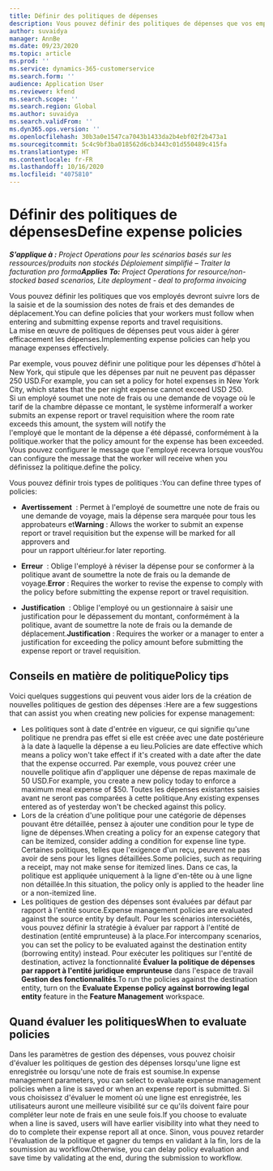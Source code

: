 ```yaml
---
title: Définir des politiques de dépenses
description: Vous pouvez définir des politiques de dépenses que vos employés devront suivre lors de la saisie et de la soumission des notes de frais et des demandes de déplacement.
author: suvaidya
manager: AnnBe
ms.date: 09/23/2020
ms.topic: article
ms.prod: ''
ms.service: dynamics-365-customerservice
ms.search.form: ''
audience: Application User
ms.reviewer: kfend
ms.search.scope: ''
ms.search.region: Global
ms.author: suvaidya
ms.search.validFrom: ''
ms.dyn365.ops.version: ''
ms.openlocfilehash: 30b3a0e1547ca7043b1433da2b4ebf02f2b473a1
ms.sourcegitcommit: 5c4c9bf3ba018562d6cb3443c01d550489c415fa
ms.translationtype: HT
ms.contentlocale: fr-FR
ms.lasthandoff: 10/16/2020
ms.locfileid: "4075810"
---
```

# <a name="define-expense-policies"></a><span data-ttu-id="a608d-103">Définir des politiques de dépenses</span><span class="sxs-lookup"><span data-stu-id="a608d-103">Define expense policies</span></span>

<span data-ttu-id="a608d-104">_**S'applique à :** Project Operations pour les scénarios basés sur les ressources/produits non stockés Déploiement simplifié – Traiter la facturation pro forma_</span><span class="sxs-lookup"><span data-stu-id="a608d-104">_**Applies To:** Project Operations for resource/non-stocked based scenarios, Lite deployment - deal to proforma invoicing_</span></span>

<span data-ttu-id="a608d-105">Vous pouvez définir les politiques que vos employés devront suivre lors de la saisie et de la soumission des notes de frais et des demandes de déplacement.</span><span class="sxs-lookup"><span data-stu-id="a608d-105">You can define policies that your workers must follow when entering and submitting expense reports and travel requisitions.</span></span>         
<span data-ttu-id="a608d-106">La mise en œuvre de politiques de dépenses peut vous aider à gérer efficacement les dépenses.</span><span class="sxs-lookup"><span data-stu-id="a608d-106">Implementing expense policies can help you manage expenses effectively.</span></span>         

<span data-ttu-id="a608d-107">Par exemple, vous pouvez définir une politique pour les dépenses d'hôtel à New York, qui stipule que les dépenses par nuit ne peuvent pas dépasser 250 USD.</span><span class="sxs-lookup"><span data-stu-id="a608d-107">For example, you can set a policy for hotel expenses in New York City, which states that the per night expense cannot exceed USD 250.</span></span>       
<span data-ttu-id="a608d-108">Si un employé soumet une note de frais ou une demande de voyage où le tarif de la chambre dépasse ce montant, le système informera</span><span class="sxs-lookup"><span data-stu-id="a608d-108">If a worker submits an expense report or travel requisition where the room rate exceeds this amount, the system will notify the</span></span>         
<span data-ttu-id="a608d-109">l'employé que le montant de la dépense a été dépassé, conformément à la politique.</span><span class="sxs-lookup"><span data-stu-id="a608d-109">worker that the policy amount for the expense has been exceeded.</span></span> <span data-ttu-id="a608d-110">Vous pouvez configurer le message que l'employé recevra lorsque vous</span><span class="sxs-lookup"><span data-stu-id="a608d-110">You can configure the message that the worker will receive when you</span></span>        
<span data-ttu-id="a608d-111">définissez la politique.</span><span class="sxs-lookup"><span data-stu-id="a608d-111">define the policy.</span></span>      
        
<span data-ttu-id="a608d-112">Vous pouvez définir trois types de politiques :</span><span class="sxs-lookup"><span data-stu-id="a608d-112">You can define three types of policies:</span></span>         
        
- <span data-ttu-id="a608d-113">**Avertissement**  : Permet à l'employé de soumettre une note de frais ou une demande de voyage, mais la dépense sera marquée pour tous les approbateurs et</span><span class="sxs-lookup"><span data-stu-id="a608d-113">**Warning** : Allows the worker to submit an expense report or travel requisition but the expense will be marked for all approvers and</span></span>         
  <span data-ttu-id="a608d-114">pour un rapport ultérieur.</span><span class="sxs-lookup"><span data-stu-id="a608d-114">for later reporting.</span></span>        

- <span data-ttu-id="a608d-115">**Erreur**  : Oblige l'employé à réviser la dépense pour se conformer à la politique avant de soumettre la note de frais ou la demande de voyage.</span><span class="sxs-lookup"><span data-stu-id="a608d-115">**Error** : Requires the worker to revise the expense to comply with the policy before submitting the expense report or travel requisition.</span></span>        
 
 - <span data-ttu-id="a608d-116">**Justification**  : Oblige l'employé ou un gestionnaire à saisir une justification pour le dépassement du montant, conformément à la politique, avant de soumettre la note de frais ou la demande de déplacement.</span><span class="sxs-lookup"><span data-stu-id="a608d-116">**Justification** : Requires the worker or a manager to enter a justification for exceeding the policy amount before submitting the expense report or travel requisition.</span></span>        

## <a name="policy-tips"></a><span data-ttu-id="a608d-117">Conseils en matière de politique</span><span class="sxs-lookup"><span data-stu-id="a608d-117">Policy tips</span></span>
<span data-ttu-id="a608d-118">Voici quelques suggestions qui peuvent vous aider lors de la création de nouvelles politiques de gestion des dépenses :</span><span class="sxs-lookup"><span data-stu-id="a608d-118">Here are a few suggestions that can assist you when creating new policies for expense management:</span></span> 

- <span data-ttu-id="a608d-119">Les politiques sont à date d'entrée en vigueur, ce qui signifie qu'une politique ne prendra pas effet si elle est créée avec une date postérieure à la date à laquelle la dépense a eu lieu.</span><span class="sxs-lookup"><span data-stu-id="a608d-119">Policies are date effective which means a policy won't take effect if it's created with a date after the date that the expense occurred.</span></span> <span data-ttu-id="a608d-120">Par exemple, vous pouvez créer une nouvelle politique afin d'appliquer une dépense de repas maximale de 50 USD.</span><span class="sxs-lookup"><span data-stu-id="a608d-120">For example, you create a new policy today to enforce a maximum meal expense of $50.</span></span> <span data-ttu-id="a608d-121">Toutes les dépenses existantes saisies avant ne seront pas comparées à cette politique.</span><span class="sxs-lookup"><span data-stu-id="a608d-121">Any existing expenses entered as of yesterday won't be checked against this policy.</span></span>
- <span data-ttu-id="a608d-122">Lors de la création d'une politique pour une catégorie de dépenses pouvant être détaillée, pensez à ajouter une condition pour le type de ligne de dépenses.</span><span class="sxs-lookup"><span data-stu-id="a608d-122">When creating a policy for an expense category that can be itemized, consider adding a condition for expense line type.</span></span> <span data-ttu-id="a608d-123">Certaines politiques, telles que l'exigence d'un reçu, peuvent ne pas avoir de sens pour les lignes détaillées.</span><span class="sxs-lookup"><span data-stu-id="a608d-123">Some policies, such as requiring a receipt, may not make sense for itemized lines.</span></span> <span data-ttu-id="a608d-124">Dans ce cas, la politique est appliquée uniquement à la ligne d'en-tête ou à une ligne non détaillée.</span><span class="sxs-lookup"><span data-stu-id="a608d-124">In this situation, the policy only is applied to the header line or a non-itemized line.</span></span> 
- <span data-ttu-id="a608d-125">Les politiques de gestion des dépenses sont évaluées par défaut par rapport à l'entité source.</span><span class="sxs-lookup"><span data-stu-id="a608d-125">Expense management policies are evaluated against the source entity by default.</span></span> <span data-ttu-id="a608d-126">Pour les scénarios intersociétés, vous pouvez définir la stratégie à évaluer par rapport à l'entité de destination (entité emprunteuse) à la place.</span><span class="sxs-lookup"><span data-stu-id="a608d-126">For intercompany scenarios, you can set the policy to be evaluated against the destination entity (borrowing entity) instead.</span></span> <span data-ttu-id="a608d-127">Pour exécuter les politiques sur l'entité de destination, activez la fonctionnalité **Évaluer la politique de dépenses par rapport à l'entité juridique emprunteuse** dans l'espace de travail **Gestion des fonctionnalités**.</span><span class="sxs-lookup"><span data-stu-id="a608d-127">To run the policies against the destination entity, turn on the **Evaluate Expense policy against borrowing legal entity** feature in the **Feature Management** workspace.</span></span>

## <a name="when-to-evaluate-policies"></a><span data-ttu-id="a608d-128">Quand évaluer les politiques</span><span class="sxs-lookup"><span data-stu-id="a608d-128">When to evaluate policies</span></span>

<span data-ttu-id="a608d-129">Dans les paramètres de gestion des dépenses, vous pouvez choisir d'évaluer les politiques de gestion des dépenses lorsqu'une ligne est enregistrée ou lorsqu'une note de frais est soumise.</span><span class="sxs-lookup"><span data-stu-id="a608d-129">In expense management parameters, you can select to evaluate expense management policies when a line is saved or when an expense report is submitted.</span></span> <span data-ttu-id="a608d-130">Si vous choisissez d'évaluer le moment où une ligne est enregistrée, les utilisateurs auront une meilleure visibilité sur ce qu'ils doivent faire pour compléter leur note de frais en une seule fois.</span><span class="sxs-lookup"><span data-stu-id="a608d-130">If you choose to evaluate when a line is saved, users will have earlier visibility into what they need to do to complete their expense report all at once.</span></span> <span data-ttu-id="a608d-131">Sinon, vous pouvez retarder l'évaluation de la politique et gagner du temps en validant à la fin, lors de la soumission au workflow.</span><span class="sxs-lookup"><span data-stu-id="a608d-131">Otherwise, you can delay policy evaluation and save time by validating at the end, during the submission to workflow.</span></span>
